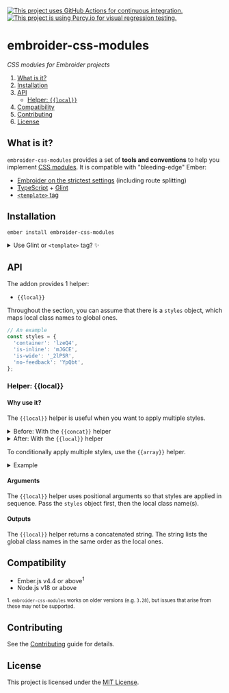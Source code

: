 [![This project uses GitHub Actions for continuous integration.](https://github.com/ijlee2/embroider-css-modules/actions/workflows/ci.yml/badge.svg)](https://github.com/ijlee2/embroider-css-modules/actions/workflows/ci.yml)
[![This project is using Percy.io for visual regression testing.](https://percy.io/static/images/percy-badge.svg)](https://percy.io/Isaac/embroider-css-modules)

# embroider-css-modules

_CSS modules for Embroider projects_

1. [What is it?](#what-is-it)
1. [Installation](#installation)
1. [API](#api)
    - [Helper: `{{local}}`](#helper-local)
1. [Compatibility](#compatibility)
1. [Contributing](#contributing)
1. [License](#license)


## What is it?

`embroider-css-modules` provides a set of **tools and conventions** to help you implement [CSS modules](https://github.com/css-modules/css-modules). It is compatible with "bleeding-edge" Ember:

- [Embroider on the strictest settings](https://github.com/embroider-build/embroider/#options) (including route splitting)
- [TypeScript](https://www.typescriptlang.org/docs/) + [Glint](https://typed-ember.gitbook.io/glint/)
- [`<template>` tag](https://github.com/ember-template-imports/ember-template-imports)


## Installation

```sh
ember install embroider-css-modules
```

<details>

<summary>Use Glint or <code>&lt;template&gt;</code> tag? ✨</summary>

- Update your template registry to extend this addon's. Check the [Glint documentation](https://typed-ember.gitbook.io/glint/using-glint/ember/using-addons#using-glint-enabled-addons) for more information.

    ```ts
    import '@glint/environment-ember-loose';

    import type EmbroiderCssModulesRegistry from 'embroider-css-modules/template-registry';

    declare module '@glint/environment-ember-loose/registry' {
      export default interface Registry extends EmbroiderCssModulesRegistry, /* other addon registries */ {
        // local entries
      }
    }
    ```

- In a `<template>` tag, use the named import to consume the `{{local}}` helper.

    ```css
    /* app/components/hello.css */
    .message {
      align-items: center;
      display: flex;
      height: 100%;
      justify-content: center;
    }

    .emphasize {
      font-size: 64px;
      font-style: italic;
    }
    ```

    ```ts
    /* app/components/hello.gts */
    import { local } from 'embroider-css-modules';

    import styles from './hello.css';

    <template>
      <div class={{local styles "message" "emphasize"}}>
        Hello world!
      </div>
    </template>
    ```

</details>


## API

The addon provides 1 helper:

- `{{local}}`

Throughout the section, you can assume that there is a `styles` object, which maps local class names to global ones.

```ts
// An example
const styles = {
  'container': 'lzeQ4',
  'is-inline': 'mJGCE',
  'is-wide': '_2lPSR',
  'no-feedback': 'YpQbt',
};
```


### Helper: {{local}}

#### Why use it?

The `{{local}}` helper is useful when you want to apply multiple styles.

<details>

<summary>Before: With the <code>{{concat}}</code> helper</summary>

```hbs
{{! app/components/ui/form/field.hbs }}
<div
  class={{concat
    this.styles.container
    " "
    (if @isInline this.styles.is-inline)
    " "
    (if @isWide this.styles.is-wide)
    " "
    (unless @errorMessage this.styles.no-feedback)
  }}
>
  ...
</div>
```

</details>

<details>

<summary>After: With the <code>{{local}}</code> helper</summary>

```hbs
{{! app/components/ui/form/field.hbs }}
<div
  class={{local
    this.styles
    "container"
    (if @isInline "is-inline")
    (if @isWide "is-wide")
    (unless @errorMessage "no-feedback")
  }}
>
  ...
</div>
```

</details>

To conditionally apply multiple styles, use the `{{array}}` helper.

<details>

<summary>Example</summary>

```hbs
{{! app/components/hello.hbs }}
<div
  class={{local
    this.styles
    "message"
    (if this.someCondition (array "hide" "after-3-sec"))
  }}
>
  Hello world!
</div>
```

</details>


#### Arguments

The `{{local}}` helper uses positional arguments so that styles are applied in sequence. Pass the `styles` object first, then the local class name(s).


#### Outputs

The `{{local}}` helper returns a concatenated string. The string lists the global class names in the same order as the local ones.


## Compatibility

- Ember.js v4.4 or above<sup>1</sup>
- Node.js v18 or above

<sup>1. `embroider-css-modules` works on older versions (e.g. `3.28`), but issues that arise from these may not be supported.</sup>


## Contributing

See the [Contributing](../../CONTRIBUTING.md) guide for details.


## License

This project is licensed under the [MIT License](LICENSE.md).
